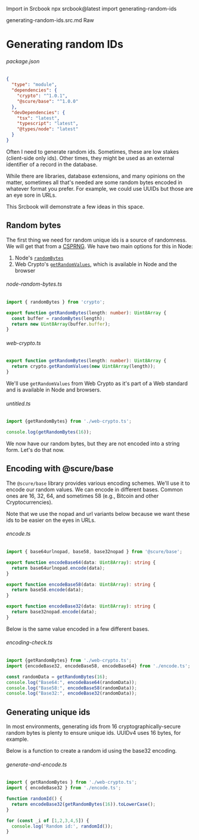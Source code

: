 
Import in Srcbook
npx srcbook@latest import generating-random-ids

generating-random-ids.src.md
Raw
<!-- srcbook:{"language":"typescript","tsconfig.json":{"compilerOptions":{"module":"nodenext","moduleResolution":"nodenext","target":"es2022","resolveJsonModule":true,"noEmit":true,"allowImportingTsExtensions":true},"include":["src/**/*"],"exclude":["node_modules"]}} -->

# Generating random IDs

###### package.json

```json
{
  "type": "module",
  "dependencies": {
    "crypto": "^1.0.1",
    "@scure/base": "^1.0.0"
  },
  "devDependencies": {
    "tsx": "latest",
    "typescript": "latest",
    "@types/node": "latest"
  }
}
```

Often I need to generate random ids. Sometimes, these are low stakes (client-side only ids). Other times, they might be used as an external identifier of a record in the database.

While there are libraries, database extensions, and many opinions on the matter, sometimes all that's needed are some random bytes encoded in whatever format you prefer. For example, we could use UUIDs but those are an eye sore in URLs.

This Srcbook will demonstrate a few ideas in this space.

## Random bytes

The first thing we need for random unique ids is a source of randomness. We will get that from a [CSPRNG](https://en.wikipedia.org/wiki/Cryptographically_secure_pseudorandom_number_generator). We have two main options for this in Node:

1. Node's [`randomBytes`](https://nodejs.org/api/crypto.html#cryptorandombytessize-callback)
2. Web Crypto's [`getRandomValues`](https://developer.mozilla.org/en-US/docs/Web/API/Crypto/getRandomValues), which is available in Node and the browser

###### node-random-bytes.ts

```typescript
import { randomBytes } from 'crypto';

export function getRandomBytes(length: number): Uint8Array {
  const buffer = randomBytes(length);
  return new Uint8Array(buffer.buffer);
}
```

###### web-crypto.ts

```typescript
export function getRandomBytes(length: number): Uint8Array {
  return crypto.getRandomValues(new Uint8Array(length));
}
```

We'll use `getRandomValues` from Web Crypto as it's part of a Web standard and is available in Node and browsers.

###### untitled.ts

```typescript
import {getRandomBytes} from './web-crypto.ts';

console.log(getRandomBytes(16));
```

We now have our random bytes, but they are not encoded into a string form. Let's do that now.

## Encoding with @scure/base

The `@scure/base` library provides various encoding schemes. We'll use it to encode our random values. We can encode in different bases. Common ones are 16, 32, 64, and sometimes 58 (e.g., Bitcoin and other Cryptocurrencies).

Note that we use the nopad and url variants below because we want these ids to be easier on the eyes in URLs.

###### encode.ts

```typescript
import { base64urlnopad, base58, base32nopad } from '@scure/base';

export function encodeBase64(data: Uint8Array): string {
  return base64urlnopad.encode(data);
}

export function encodeBase58(data: Uint8Array): string {
  return base58.encode(data);
}

export function encodeBase32(data: Uint8Array): string {
  return base32nopad.encode(data);
}

```

Below is the same value encoded in a few different bases.

###### encoding-check.ts

```typescript
import {getRandomBytes} from './web-crypto.ts';
import {encodeBase32, encodeBase58, encodeBase64} from './encode.ts';

const randomData = getRandomBytes(16);
console.log("Base64:", encodeBase64(randomData));
console.log("Base58:", encodeBase58(randomData));
console.log("Base32:", encodeBase32(randomData));
```

## Generating unique ids

In most environments, generating ids from 16 cryptographically-secure random bytes is plenty to ensure unique ids. UUIDv4 uses 16 bytes, for example.

Below is a function to create a random id using the base32 encoding.

###### generate-and-encode.ts

```typescript
import { getRandomBytes } from './web-crypto.ts';
import { encodeBase32 } from './encode.ts';

function randomId() {
  return encodeBase32(getRandomBytes(16)).toLowerCase();
}

for (const _i of [1,2,3,4,5]) {
  console.log('Random id:', randomId());
}
```